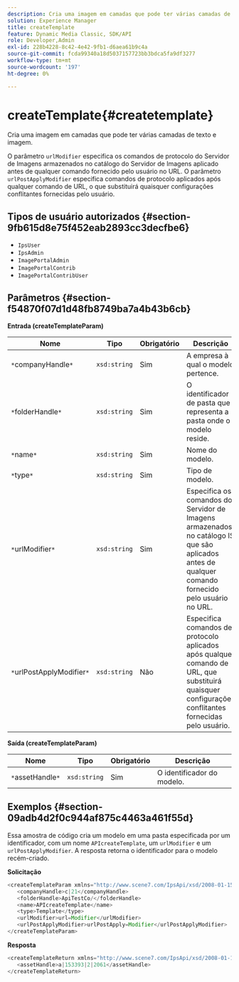 ```yaml
---
description: Cria uma imagem em camadas que pode ter várias camadas de texto e imagem.
solution: Experience Manager
title: createTemplate
feature: Dynamic Media Classic, SDK/API
role: Developer,Admin
exl-id: 228b4228-8c42-4e42-9fb1-d6aea61b9c4a
source-git-commit: fcda99340a18d5037157723bb3bdca5fa9df3277
workflow-type: tm+mt
source-wordcount: '197'
ht-degree: 0%

---
```


# createTemplate{#createtemplate}

Cria uma imagem em camadas que pode ter várias camadas de texto e imagem.

O parâmetro `urlModifier` especifica os comandos de protocolo do Servidor de Imagens armazenados no catálogo do Servidor de Imagens aplicado antes de qualquer comando fornecido pelo usuário no URL. O parâmetro `urlPostApplyModifier` especifica comandos de protocolo aplicados após qualquer comando de URL, o que substituirá quaisquer configurações conflitantes fornecidas pelo usuário.

## Tipos de usuário autorizados {#section-9fb615d8e75f452eab2893cc3decfbe6}

* `IpsUser`
* `IpsAdmin`
* `ImagePortalAdmin`
* `ImagePortalContrib`
* `ImagePortalContribUser`

## Parâmetros {#section-f54870f07d1d48fb8749ba7a4b43b6cb}

**Entrada (createTemplateParam)**

| Nome | Tipo | Obrigatório | Descrição |
|---|---|---|---|
| `*`companyHandle`*` | `xsd:string` | Sim | A empresa à qual o modelo pertence. |
| `*`folderHandle`*` | `xsd:string` | Sim | O identificador de pasta que representa a pasta onde o modelo reside. |
| `*`name`*` | `xsd:string` | Sim | Nome do modelo. |
| `*`type`*` | `xsd:string` | Sim | Tipo de modelo. |
| `*`urlModifier`*` | `xsd:string` | Sim | Especifica os comandos do Servidor de Imagens armazenados no catálogo IS que são aplicados antes de qualquer comando fornecido pelo usuário no URL. |
| `*`urlPostApplyModifier`*` | `xsd:string` | Não | Especifica comandos de protocolo aplicados após qualquer comando de URL, que substituirá quaisquer configurações conflitantes fornecidas pelo usuário. |

**Saída (createTemplateParam)**

| Nome | Tipo | Obrigatório | Descrição |
|---|---|---|---|
| `*`assetHandle`*` | `xsd:string` | Sim | O identificador do modelo. |

## Exemplos {#section-09adb4d2f0c944af875c4463a461f55d}

Essa amostra de código cria um modelo em uma pasta especificada por um identificador, com um nome `APIcreateTemplate`, um `urlModifier` e um `urlPostApplyModifier`. A resposta retorna o identificador para o modelo recém-criado.

**Solicitação**

```java
<createTemplateParam xmlns="http://www.scene7.com/IpsApi/xsd/2008-01-15">
   <companyHandle>c|21</companyHandle>
   <folderHandle>ApiTestCo/</folderHandle>
   <name>APIcreateTemplate</name>
   <type>Template</type>
   <urlModifier>url=Modifier</urlModifier>
   <urlPostApplyModifier>urlPostApply=Modifier</urlPostApplyModifier>
</createTemplateParam>
```

**Resposta**

```java
<createTemplateReturn xmlns="http://www.scene7.com/IpsApi/xsd/2008-01-15">
   <assetHandle>a|153393|2|2061</assetHandle>
</createTemplateReturn>
```
